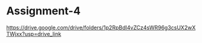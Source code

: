 # Assignment-4


https://drive.google.com/drive/folders/1p2RpBdI4vZCz4sWR96g3csUX2wXTWjxx?usp=drive_link

